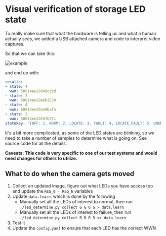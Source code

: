 # Visual verification of storage LED state

To really make sure that what the hardware is telling us and what a human actually sees, we added a USB attached
camera and code to interpret video captures.

So that we can take this:

![example](https://github.com/libstorage/led_cv/assets/2520480/dbe470b9-cdad-4b8e-9496-74435f81d979)

and end up with:

```yaml
results:
- state: 4
  wwn: 50014ee26049cc9d
- state: 2
  wwn: 50014ee20aeb1530
- state: 4
  wwn: 50014ee20ae9bafa
- state: 2
  wwn: 50014ee2b59fb711
statekey: '{OFF: 1, NORM: 2, LOCATE: 3, FAULT: 4, LOCATE_FAULT: 5, UNKNOWN: 6}'
```

It's a bit more complicated, as some of the LED states are blinking, so we need to take a number of samples to
determine what is going on.  See source code for all the details.

**Caveats: This code is very specific to one of our test systems and would need changes for others to utilize.**

## What to do when the camera gets moved

1. Collect an updated image, figure out what LEDs you have access too and update the `REG_0 - REG_N` variables
2. Update `data.learn`, which is done by the following
   * Manually set all the LEDs of interest to normal, then run `./led_determine.py collect G G G G > data.learn`
   * Manually set all the LEDs of interest to failure, then run `./led_determine.py collect R R R R >> data.learn`
3. Test it
4. Update the `config.yaml` to ensure that each LED has the correct WWN
